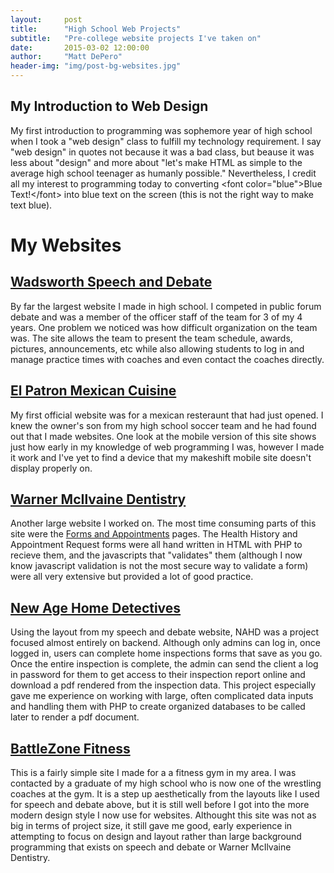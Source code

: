 ```yaml
---
layout:     post
title:      "High School Web Projects"
subtitle:   "Pre-college website projects I've taken on"
date:       2015-03-02 12:00:00
author:     "Matt DePero"
header-img: "img/post-bg-websites.jpg"
---
```


<h2>My Introduction to Web Design</h2>

<p>My first introduction to programming was sophemore year of high school when I took a "web design" class to fulfill my technology requirement. I say "web design" in quotes not because it was a bad class, but beause it was less about "design" and more about "let's make HTML as simple to the average high school teenager as humanly possible." Nevertheless, I credit all my interest to programming today to converting &lt;font color="blue"&gt;Blue Text!&lt;/font&gt; into blue text on the screen (this is not the right way to make text blue).
</p>

<h1>My Websites</h1>

<!--Still need to fix html conversion
<h2><a href="{{ site.baseurl }}/wcc" target="_BLANK">My First Website</a></h2>
<p>So after learning deprecated HTML and skimming w3schools one time through I was clearly a fully certified programmer...
</p>-->

<h2><a href="http://wadsworthspeechanddebate.com" target="_BLANK">Wadsworth Speech and Debate</a></h2>
<p>By far the largest website I made in high school. I competed in public forum debate and was a member of the officer staff of the team for 3 of my 4 years. One problem we noticed was how difficult organization on the team was. The site allows the team to present the team schedule, awards, pictures, announcements, etc while also allowing students to log in and manage practice times with coaches and even contact the coaches directly.
</p>

<h2><a href="http://elpatroncuisine.com" target="_BLANK">El Patron Mexican Cuisine</a></h2>
<p>My first official website was for a mexican resteraunt that had just opened. I knew the owner's son from my high school soccer team and he had found out that I made websites. One look at the mobile version of this site shows just how early in my knowledge of web programming I was, however I made it work and I've yet to find a device that my makeshift mobile site doesn't display properly on.
</p>

<h2><a href="http://www.warnermcilvainedentistry.com/" target="_BLANK">Warner McIlvaine Dentistry</a></h2>
<p>Another large website I worked on. The most time consuming parts of this site were the <a href="http://www.warnermcilvainedentistry.com/forms.php" target="_BLANK">Forms and Appointments</a> pages. The Health History and Appointment Request forms were all hand written in HTML with PHP to recieve them, and the javascripts that "validates" them (although I now know javascript validation is not the most secure way to validate a form) were all very extensive but provided a lot of good practice.
</p>

<h2><a href="http://ohiohomeinspections.net/" target="_BLANK">New Age Home Detectives</a></h2>
<p>Using the layout from my speech and debate website, NAHD was a project focused almost entirely on backend. Although only admins can log in, once logged in, users can complete home inspections forms that save as you go. Once the entire inspection is complete, the admin can send the client a log in password for them to get access to their inspection report online and download a pdf rendered from the inspection data. This project especially gave me experience on working with large, often complicated data inputs and handling them with PHP to create organized databases to be called later to render a pdf document.
</p>

<h2><a href="http://www.battlezonefitness.com/" target="_BLANK">BattleZone Fitness</a></h2>
<p>This is a fairly simple site I made for a a fitness gym in my area. I was contacted by a graduate of my high school who is now one of the wrestling coaches at the gym. It is a step up aesthetically from the layouts like I used for speech and debate above, but it is still well before I got into the more modern design style I now use for websites. Althought this site was not as big in terms of project size, it still gave me good, early experience in attempting to focus on design and layout rather than large background programming that exists on speech and debate or Warner McIlvaine Dentistry.
</p>


<!--Template Stuff
<blockquote></blockquote>
<a href="#">
    <img src="{{ site.baseurl }}/img/post-sample-image.jpg" alt="Post Sample Image">
</a>
<span class="caption text-muted">Picture Caption</span>
-->
